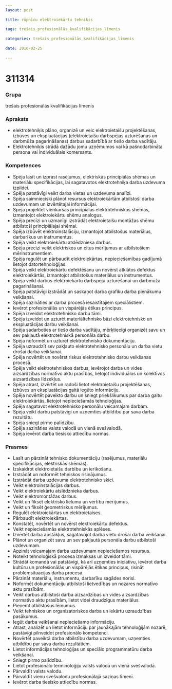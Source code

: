 ```yaml
---
layout: post
    
title: rūpnīcu elektroiekārtu tehniķis
    
tags: trešais_profesionālās_kvalifikācijas_līmenis
    
categories: trešais_profesionālās_kvalifikācijas_līmenis
    
date: 2016-02-25
    
---
```

# 311314

### Grupa
trešais profesionālās kvalifikācijas līmenis

### Apraksts

* elektrotehniķis plāno, organizē un veic elektroietaišu projektēšanas, izbūves un ekspluatācijas (elektroietaišu darbspējas uzturēšanas un darbmūža pagarināšanas) darbus sadarbībā ar tiešo darba vadītāju.
* Elektrotehniķis strādā dažādu jomu uzņēmumos vai kā pašnodarbināta persona vai individuālais komersants.

### Kompetences

* Spēja lasīt un izprast rasējumus, elektriskās principiālās shēmas un materiālu specifikācijas, lai sagatavotos elektrotehniķa darba uzdevuma izpildei.
* Spēja patstāvīgi veikt darba vietas un uzdevuma analīzi.
* Spēja saimnieciski plānot resursus elektroiekārtām atbilstoši darba uzdevumam un izvērtētajai informācijai.
* Spēja projektēt vienkāršas principiālās elektrotehniskās shēmas, izmantojot elektroiekārtu shēmu analogus.
* Spēja precīzi un uzmanīgi izstrādāt elektroietaišu montāžas shēmu atbilstoši principiālajai shēmai.
* Spēja izbūvēt elektroinstalāciju, izmantojot atbilstošus materiālus, darbarīkus un instrumentus.
* Spēja veikt elektroiekārtu atslēdznieka darbus.
* Spēja precīzi veikt elektriskos un citus mērījumus ar atbilstošiem mērinstrumentiem.
* Spēja regulēt un pārbaudīt elektroiekārtas, nepieciešamības gadījumā lietojot datortehnoloģijas.
* Spēja veikt elektroiekārtu defektēšanu un novērst atklātos defektus elektroiekārtās, izmantojot atbilstošus materiālus un instrumentus.
* Spēja veikt darbus elektroiekārtu darbspēju uzturēšanai un darbmūža pagarināšanai.
* Spēja patstāvīgi izstrādāt un saskaņot darba grafiku darba pienākumu veikšanai.
* Spēja sazināties ar darba procesā iesaistītajiem speciālistiem.
* Ievērot profesionālās un vispārējās ētikas principus.
* Spēja izveidot elektrotehnisko darbu tāmi.
* Spēja izveidot un uzturēt materiāltehnisko bāzi elektrotehnisko un ekspluatācijas darbu veikšanai.
* Spēja sadarboties ar tiešo darba vadītāju, mērķtiecīgi organizēt savu un sev pakļautā elektrotehniskā personāla darbu.
* Spēja noformēt un uzturēt elektrotehnisko dokumentāciju.
* Spēja uzraudzīt sev pakļauto elektrotehnisko personālu un darba vietu drošai darba veikšanai.
* Spēja novērtēt un novērst riskus elektrotehnisko darbu veikšanas procesā.
* Spēja veikt elektrotehniskos darbus, ievērojot darba un vides aizsardzības normatīvo aktu prasības, lietojot individuālos un kolektīvos aizsardzības līdzekļus.
* Spēja atrast, izvērtēt un radoši lietot elektroietaišu projektēšanas, izbūves un ekspluatācijas gaitā iegūto informāciju.
* Spēja novērtēt paveikto darbu un sniegt priekšlikumus par darba gaitu elektroiekārtās, lietojot nepieciešamās tehnoloģijas.
* Spēja sagatavot elektrotehnisko personālu veicamajam darbam.
* Spēja veikt darbu patstāvīgi un uzņemties atbildību par sava darba rezultātu.
* Spēja sniegt pirmo palīdzību.
* Spēja sazināties valsts valodā un vienā svešvalodā.
* Spēja ievērot darba tiesisko attiecību normas.

### Prasmes 
* Lasīt un pārzināt tehnisko dokumentāciju (rasējumus, materiālu specifikācijas, elektriskās shēmas).
* Izskaidrot elektroietaišu darbību un ierīkošanu.
* Izstrādāt un noformēt tehniskos risinājumus.
* Izstrādāt darba uzdevuma elektrotehnisko skici.
* Veikt elektroinstalācijas darbus.
* Veikt elektroiekārtu atslēdznieka darbus.
* Veikt elektromontāžas darbus.
* Veikt un fiksēt elektrisko lielumu un vērtību mērījumus.
* Veikt un fiksēt ģeometriskus mērījumus.
* Regulēt elektroiekārtas un elektroietaises.
* Pārbaudīt elektroiekārtas.
* Konstatēt, novērtēt un novērst elektroiekārtu defektus.
* Veikt nepieciešamās elektrotehniskās aplēses.
* Izvērtēt darba apstākļus, sagatavojot darba vietu drošai darba veikšanai.
* Plānot un organizēt savu un sev pakļautā personāla darbu atbilstoši uzdevumam.
* Apzināt veicamajam darba uzdevumam nepieciešamos resursus.
* Noteikt tehnoloģiskā procesa izmaksas un izveidot tāmi.
* Strādāt komandā vai patstāvīgi, kā arī uzņemties iniciatīvu, ievērot darba kultūru un profesionālās un vispārējās ētikas principus, risināt problēmsituācijas darba procesā.
* Pārzināt materiālu, instrumentu, darbarīku sagādes norisi.
* Noformēt dokumentāciju atbilstoši lietvedības un nozares normatīvo aktu prasībām.
* Veikt darbus atbilstoši darba aizsardzības un vides aizsardzības normatīvo aktu prasībām, lietot videi draudzīgus materiālus.
* Pieņemt atbilstošus lēmumus.
* Veikt tehniskos un organizatoriskos darba un iekārtu uzraudzības pasākumus.
* Iegūt darba veikšanai nepieciešamo informāciju.
* Atrast, analizēt un lietot informāciju par jaunākajām tehnoloģijām nozarē, pastāvīgi pilnveidot profesionālo kompetenci.
* Novērtēt paveiktā darba atbilstību darba uzdevumam, uzņemties atbildību par sava darba rezultātiem.
* Lietot informācijas tehnoloģijas un speciālo programmatūru darba veikšanai.
* Sniegt pirmo palīdzību.
* Lietot profesionālo terminoloģiju valsts valodā un vienā svešvalodā.
* Pārvaldīt valsts valodu.
* Pārvaldīt vienu svešvalodu profesionālajā saziņas līmenī.
* Ievērot darba tiesisko attiecību normas.